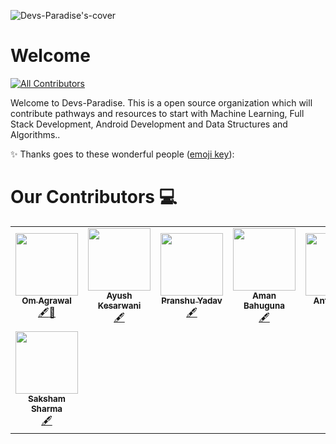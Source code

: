 ![Devs-Paradise's-cover](https://user-images.githubusercontent.com/57597700/116229273-ed585980-a773-11eb-8881-dc1b97b98337.png)


# Welcome 
<!-- ALL-CONTRIBUTORS-BADGE:START - Do not remove or modify this section -->
[![All Contributors](https://img.shields.io/badge/All_Contributors-8-orange.svg?style=flat-square)](#our-contributors-)
<!-- ALL-CONTRIBUTORS-BADGE:END -->

Welcome to Devs-Paradise. This is a open source organization which will contribute pathways and resources to start with Machine Learning, Full Stack Development, Android Development and Data Structures and Algorithms..


✨ Thanks goes to these wonderful people ([emoji key](https://allcontributors.org/docs/en/emoji-key)):

# Our Contributors 💻
<table>
  <tr>
    <td align="center"><a href="https://github.com/omagrawal1111"><img src="https://avatars.githubusercontent.com/u/48345993?v=4" width="100px;" alt=""/><br /><sub><b>Om Agrawal</b></sub></a><br /><a href="#content-omagrawal1111" title="Content">🖋</a><a href="https://github.com/Devs-Paradise/Welcome/commits?author=omagrawal1111" title="Documentation">📖</a> </td>
    <td align="center"><a href="https://github.com/Ayush12062000"><img src="https://avatars.githubusercontent.com/u/57597700?v=4" width="100px;" alt=""/><br /><sub><b>Ayush Kesarwani</b></sub></a><br /><a href="#content-Ayush12062000" title="Content">🖋</a></td>
    <td align="center"><a href="https://github.com/pranshu200"><img src="https://avatars.githubusercontent.com/u/65902053?v=4" width="100px;" alt=""/><br /><sub><b>Pranshu Yadav</b></sub></a><br /><a href="#content-pranshu200" title="Content">🖋</a></td>
    <td align="center"><a href="https://github.com/ammu-007"><img src="https://avatars.githubusercontent.com/u/48680638?v=4" width="100px;" alt=""/><br /><sub><b>Aman Bahuguna</b></sub></a><br /><a href="#content-ammu-007" title="Content">🖋</a></td>
    <td align="center"><a href="https://github.com/AntraJoshi"><img src="https://avatars.githubusercontent.com/u/57592174?v=4" width="100px;" alt=""/><br /><sub><b>Antra Joshi</b></sub></a><br /><a href="#content-AntraJoshi" title="Content">🖋</a></td>
    <td align="center"><a href="https://github.com/parthdhwajendramishra"><img src="https://avatars.githubusercontent.com/u/45072542?v=4" width="100px;" alt=""/><br /><sub><b>Parthdhwajendra Mishra</b></sub></a><br /><a href="#content-parthdhwajendramishra" title="Content">🖋</a></td>
    <td align="center"><a href="https://github.com/swapnilr17"><img src="https://avatars.githubusercontent.com/u/50523256?v=4" width="100px;" alt=""/><br /><sub><b>Swapnil Rawat</b></sub></a><br /><a href="#content-swapnilr17" title="Content">🖋</a></td>
  </tr>
  <tr>
    <td align="center"><a href="https://github.com/SakshamSharma2026"><img src="https://avatars.githubusercontent.com/u/61559299?v=4" width="100px;" alt=""/><br /><sub><b>Saksham Sharma</b></sub></a><br /><a href="#content-SakshamSharma2026" title="Content">🖋</a></td>
    
  </tr>
</table>
